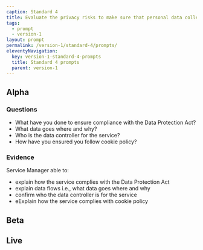 ```yaml
---
caption: Standard 4
title: Evaluate the privacy risks to make sure that personal data collection requirements are appropriate.
tags:
  - prompt
  - version-1
layout: prompt
permalink: /version-1/standard-4/prompts/
eleventyNavigation:
  key: version-1-standard-4-prompts
  title: Standard 4 prompts
  parent: version-1
---
```


## Alpha

### Questions

- What have you done to ensure compliance with the Data Protection Act?
- What data goes where and why?
- Who is the data controller for the service?
- How have you ensured you follow cookie policy?

### Evidence

Service Manager able to:

- explain how the service complies with the Data Protection Act
- explain data flows i.e., what data goes where and why
- confirm who the data controller is for the service
- eExplain how the service complies with cookie policy

## Beta

## Live
